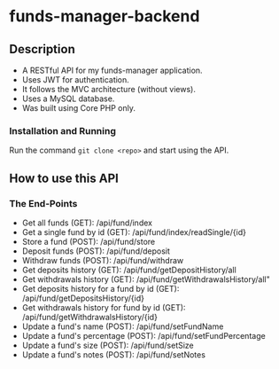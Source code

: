# funds-manager-backend

## Description

- A RESTful API for my funds-manager application.
- Uses JWT for authentication.
- It follows the MVC architecture (without views). 
- Uses a MySQL database.
- Was built using Core PHP only.

### Installation and Running

Run the command `git clone <repo>`
and start using the API.

## How to use this API
### The End-Points
- Get all funds (GET): /api/fund/index
- Get a single fund by id (GET): /api/fund/index/readSingle/{id}
- Store a fund (POST): /api/fund/store
- Deposit funds (POST): /api/fund/deposit
- Withdraw funds (POST): /api/fund/withdraw
- Get deposits history (GET): /api/fund/getDepositHistory/all
- Get withdrawals history (GET): /api/fund/getWithdrawalsHistory/all"
- Get deposits history for a fund by id (GET): /api/fund/getDepositsHistory/{id}
- Get withdrawals history for fund by id (GET): /api/fund/getWithdrawalsHistory/{id}
- Update a fund's name (POST): /api/fund/setFundName
- Update a fund's percentage (POST): /api/fund/setFundPercentage
- Update a fund's size (POST): /api/fund/setSize
- Update a fund's notes (POST): /api/fund/setNotes